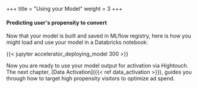+++
title = "Using your Model"
weight = 3
+++

#### Predicting user's propensity to convert

Now that your model is built and saved in MLflow registry, here is how you might load and use your model in a Databricks notebook:

{{< jupyter accelerator_deploying_model 300 >}}

Now you are ready to use your model output for activation via Hightouch. The next chapter, [Data Activation]({{< ref data_activation >}}), guides you through how to target high propensity visitors to optimize ad spend.

